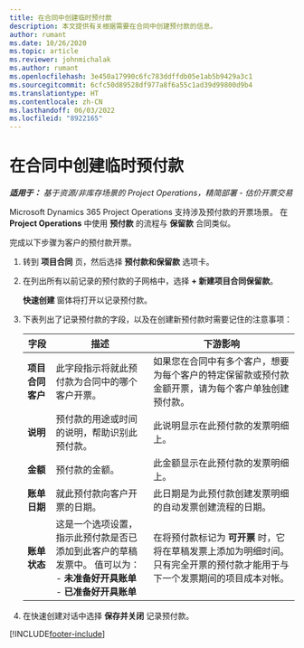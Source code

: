 ```yaml
---
title: 在合同中创建临时预付款
description: 本文提供有关根据需要在合同中创建预付款的信息。
author: rumant
ms.date: 10/26/2020
ms.topic: article
ms.reviewer: johnmichalak
ms.author: rumant
ms.openlocfilehash: 3e450a17990c6fc783ddffdb05e1ab5b9429a3c1
ms.sourcegitcommit: 6cfc50d89528df977a8f6a55c1ad39d99800d9b4
ms.translationtype: HT
ms.contentlocale: zh-CN
ms.lasthandoff: 06/03/2022
ms.locfileid: "8922165"
---
```

# <a name="creating-an-ad-hoc-advance-on-a-contract"></a>在合同中创建临时预付款

_**适用于：** 基于资源/非库存场景的 Project Operations，精简部署 - 估价开票交易_

Microsoft Dynamics 365 Project Operations 支持涉及预付款的开票场景。 在 **Project Operations** 中使用 **预付款** 的流程与 **保留款** 合同类似。 

完成以下步骤为客户的预付款开票。

1. 转到 **项目合同** 页，然后选择 **预付款和保留款** 选项卡。
2. 在列出所有以前记录的预付款的子网格中，选择 **+ 新建项目合同保留款**。 

    **快速创建** 窗体将打开以记录预付款。
    
3. 下表列出了记录预付款的字段，以及在创建新预付款时需要记住的注意事项：

    | 字段 | 描述 | 下游影响 |
    | --- | --- | --- |
    | **项目合同客户** | 此字段指示将就此预付款为合同中的哪个客户开票。 | 如果您在合同中有多个客户，想要为每个客户的特定保留款或预付款金额开票，请为每个客户单独创建预付款。 |
    | **说明** | 预付款的用途或时间的说明，帮助识别此预付款。 | 此说明显示在此预付款的发票明细上。 |
    | **金额** | 预付款的金额。 | 此金额显示在此预付款的发票明细上。 |
    | **账单日期** | 就此预付款向客户开票的日期。 | 此日期是为此预付款创建发票明细的自动发票创建流程的日期。 |
    | **账单状态** | 这是一个选项设置，指示此预付款是否已添加到此客户的草稿发票中。 值可以为：</br>- **未准备好开具账单**</br>- **已准备好开具账单** | 在将预付款标记为 **可开票** 时，它将在草稿发票上添加为明细时间。 只有完全开票的预付款才能用于与下一个发票期间的项目成本对帐。 |

4. 在快速创建对话中选择 **保存并关闭** 记录预付款。


[!INCLUDE[footer-include](../../includes/footer-banner.md)]